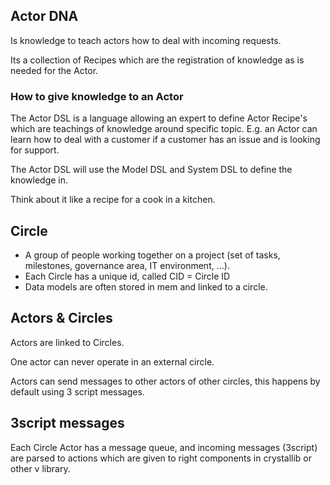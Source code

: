 



## Actor DNA

Is knowledge to teach actors how to deal with incoming requests.

Its a collection of Recipes which are the registration of knowledge as is needed for the Actor.

### How to give knowledge to an Actor

The Actor DSL is a language allowing an expert to define Actor Recipe's which are teachings of knowledge around specific topic. E.g. an Actor can learn how to deal with a customer if a customer has an issue and is looking for support.

The Actor DSL will use the Model DSL and System DSL to define the knowledge in.

Think about it like a recipe for a cook in a kitchen.

## Circle


- A group of people working together on a project (set of tasks, milestones, governance area, IT environment, …).
- Each Circle has a unique id, called CID = Circle ID
- Data models are often stored in mem and linked to a circle.

## Actors & Circles

Actors are linked to Circles.

One actor can never operate in an external circle.

Actors can send messages to other actors of other circles, this happens by default using 3 script messages.

## 3script messages

Each Circle Actor has a message queue, and incoming messages (3script) are parsed to actions which are given to right components in crystallib or other v library.


